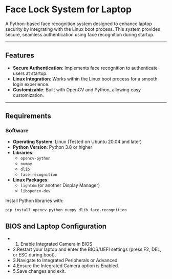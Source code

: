 # Face Lock System for Laptop

A Python-based face recognition system designed to enhance laptop security by integrating with the Linux boot process. This system provides secure, seamless authentication using face recognition during startup.

---

## Features

- **Secure Authentication**: Implements face recognition to authenticate users at startup.
- **Linux Integration**: Works within the Linux boot process for a smooth login experience.
- **Customizable**: Built with OpenCV and Python, allowing easy customization.

---

## Requirements

### Software
- **Operating System**: Linux (Tested on Ubuntu 20.04 and later)
- **Python Version**: Python 3.8 or higher
- **Libraries**:
  - `opencv-python`
  - `numpy`
  - `dlib`
  - `face-recognition`
- **Linux Packages**:
  - `lightdm` (or another Display Manager)
  - `libopencv-dev`

Install Python libraries with:
```bash
pip install opencv-python numpy dlib face-recognition

```
## BIOS and Laptop Configuration
- 1. Enable Integrated Camera in BIOS
- 2.Restart your laptop and enter the BIOS/UEFI settings (press F2, DEL, or ESC during boot).
- 3.Navigate to Integrated Peripherals or Advanced.
- 4.Ensure the Integrated Camera option is Enabled.
- 5.Save changes and exit.
